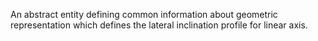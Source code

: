 An abstract entity defining common information about geometric representation which defines the lateral inclination profile for linear axis.
